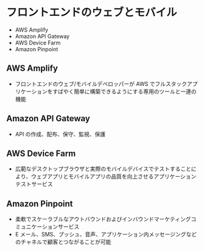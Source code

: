 # フロントエンドのウェブとモバイル

* AWS Amplify
* Amazon API Gateway
* AWS Device Farm
* Amazon Pinpoint

## AWS Amplify
* フロントエンドのウェブ/モバイルデベロッパーが AWS でフルスタックアプリケーションをすばやく簡単に構築できるようにする専用のツールと一連の機能

## Amazon API Gateway
* API の作成、配布、保守、監視、保護

## AWS Device Farm
* 広範なデスクトップブラウザと実際のモバイルデバイスでテストすることにより、ウェブアプリとモバイルアプリの品質を向上させるアプリケーションテストサービス

## Amazon Pinpoint
* 柔軟でスケーラブルなアウトバウンドおよびインバウンドマーケティングコミュニケーションサービス
* E メール、SMS、プッシュ、音声、アプリケーション内メッセージングなどのチャネルで顧客とつながることが可能
